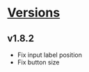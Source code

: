 # [Versions](https://github.com/Tracktor/design-system-tracktor/releases)

## v1.8.2
- Fix input label position
- Fix button size

